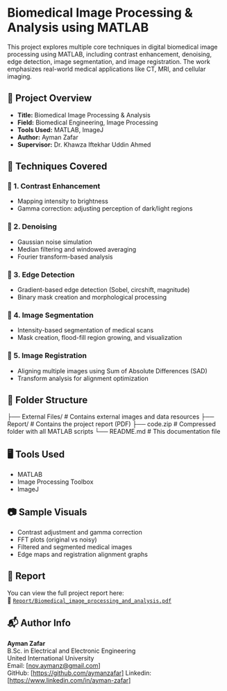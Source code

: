 # Biomedical Image Processing & Analysis using MATLAB

This project explores multiple core techniques in digital biomedical image processing using MATLAB, including contrast enhancement, denoising, edge detection, image segmentation, and image registration. The work emphasizes real-world medical applications like CT, MRI, and cellular imaging.

## 📄 Project Overview

- **Title:** Biomedical Image Processing & Analysis
- **Field:** Biomedical Engineering, Image Processing
- **Tools Used:** MATLAB, ImageJ
- **Author:** Ayman Zafar
- **Supervisor:** Dr. Khawza Iftekhar Uddin Ahmed

## 🧠 Techniques Covered

### 🔹 1. Contrast Enhancement
- Mapping intensity to brightness
- Gamma correction: adjusting perception of dark/light regions

### 🔹 2. Denoising
- Gaussian noise simulation
- Median filtering and windowed averaging
- Fourier transform-based analysis

### 🔹 3. Edge Detection
- Gradient-based edge detection (Sobel, circshift, magnitude)
- Binary mask creation and morphological processing

### 🔹 4. Image Segmentation
- Intensity-based segmentation of medical scans
- Mask creation, flood-fill region growing, and visualization

### 🔹 5. Image Registration
- Aligning multiple images using Sum of Absolute Differences (SAD)
- Transform analysis for alignment optimization

## 📂 Folder Structure


├── External Files/ # Contains external images and data resources
├── Report/ # Contains the project report (PDF)
├── code.zip # Compressed folder with all MATLAB scripts
└── README.md # This documentation file


## 🖥️ Tools Used

- MATLAB
- Image Processing Toolbox
- ImageJ

## 📷 Sample Visuals

- Contrast adjustment and gamma correction
- FFT plots (original vs noisy)
- Filtered and segmented medical images
- Edge maps and registration alignment graphs

## 📘 Report

You can view the full project report here:  
📄 [`Report/Biomedical_image_processing_and_analysis.pdf`](./Report//Biomedical_image_processing_&_analysis.pdf)


## 📬 Author Info

**Ayman Zafar**  
B.Sc. in Electrical and Electronic Engineering  
United International University  
Email: [nov.aymanz@gmail.com]  
GitHub: [https://github.com/aymanzafar]
Linkedin: [https://www.linkedin.com/in/ayman-zafar]
